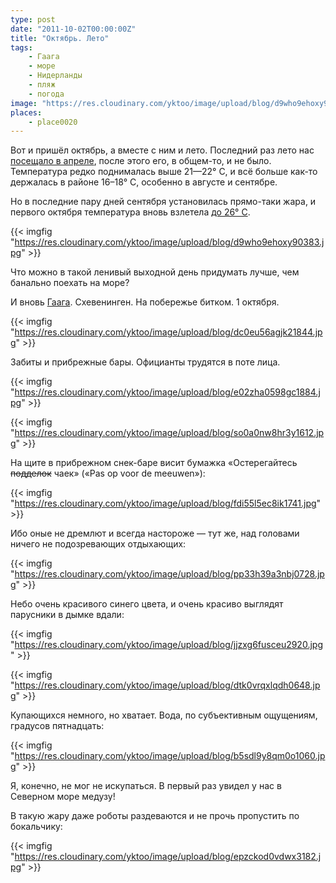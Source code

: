 ```yaml
---
type: post
date: "2011-10-02T00:00:00Z"
title: "Октябрь. Лето"
tags:
    - Гаага
    - море
    - Нидерланды
    - пляж
    - погода
image: "https://res.cloudinary.com/yktoo/image/upload/blog/d9who9ehoxy90383.jpg"
places:
    - place0020
---
```


Вот и пришёл октябрь, а вместе с ним и лето. Последний раз лето нас [посещало в апреле](0092), после этого его, в общем-то, и не было. Температура редко поднималась выше 21—22° C, и всё больше как-то держалась в районе 16­–18° C, особенно в августе и сентябре.

Но в последние пару дней сентября установилась прямо-таки жара, и первого октября температура вновь взлетела [до 26° C](http://www.knmi.nl/climatology/daily_data/index.cgi?station=260&year=2011&month=10&day=01).

{{< imgfig "https://res.cloudinary.com/yktoo/image/upload/blog/d9who9ehoxy90383.jpg" >}}

Что можно в такой ленивый выходной день придумать лучше, чем банально поехать на море?

<!--more-->

И вновь [Гаага](0079). Схевенинген. На побережье битком. 1 октября.

{{< imgfig "https://res.cloudinary.com/yktoo/image/upload/blog/dc0eu56agjk21844.jpg" >}}

Забиты и прибрежные бары. Официанты трудятся в поте лица.

{{< imgfig "https://res.cloudinary.com/yktoo/image/upload/blog/e02zha0598gc1884.jpg" >}}

{{< imgfig "https://res.cloudinary.com/yktoo/image/upload/blog/so0a0nw8hr3y1612.jpg" >}}

На щите в прибрежном снек-баре висит бумажка «Остерегайтесь ~~подделок~~ чаек» («Pas op voor de meeuwen»):

{{< imgfig "https://res.cloudinary.com/yktoo/image/upload/blog/fdi55l5ec8ik1741.jpg" >}}

Ибо оные не дремлют и всегда настороже — тут же, над головами ничего не подозревающих отдыхающих:

{{< imgfig "https://res.cloudinary.com/yktoo/image/upload/blog/pp33h39a3nbj0728.jpg" >}}

Небо очень красивого синего цвета, и очень красиво выглядят парусники в дымке вдали:

{{< imgfig "https://res.cloudinary.com/yktoo/image/upload/blog/jjzxg6fusceu2920.jpg" >}}

{{< imgfig "https://res.cloudinary.com/yktoo/image/upload/blog/dtk0vrqxlqdh0648.jpg" >}}

Купающихся немного, но хватает. Вода, по субъективным ощущениям, градусов пятнадцать:

{{< imgfig "https://res.cloudinary.com/yktoo/image/upload/blog/b5sdl9y8qm0o1060.jpg" >}}

Я, конечно, не мог не искупаться. В первый раз увидел у нас в Северном море медузу!

В такую жару даже роботы раздеваются и не прочь пропустить по бокальчику:

{{< imgfig "https://res.cloudinary.com/yktoo/image/upload/blog/epzckod0vdwx3182.jpg" >}}
